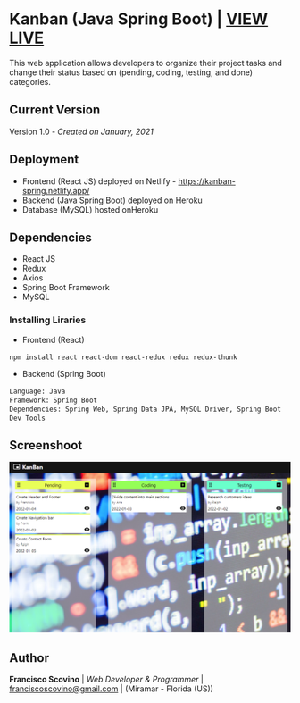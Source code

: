 # Kanban (Java Spring Boot)  |  [VIEW LIVE](https://kanban-spring.netlify.app/)

This web application allows developers to organize their project tasks and change their status based on (pending, coding, testing, and done) categories.

## Current Version
Version 1.0 - *Created on January, 2021*

## Deployment

* Frontend (React JS) deployed on Netlify - https://kanban-spring.netlify.app/
* Backend (Java Spring Boot) deployed on Heroku
* Database (MySQL) hosted onHeroku 

## Dependencies

* React JS
* Redux
* Axios
* Spring Boot Framework
* MySQL

### Installing Liraries

* Frontend (React)
```
npm install react react-dom react-redux redux redux-thunk
```

* Backend (Spring Boot)
```
Language: Java
Framework: Spring Boot
Dependencies: Spring Web, Spring Data JPA, MySQL Driver, Spring Boot Dev Tools
```

## Screenshoot

![Screenshoot](https://github.com/fscovino/kanban/blob/main/kanban_screenshot_1.png)

## Author

**Francisco Scovino** | *Web Developer & Programmer* | [franciscoscovino@gmail.com](mailto:franciscoscovino@gmail.com) | (Miramar - Florida (US))
